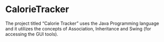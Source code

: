 # CalorieTracker
The project titled “Calorie Tracker” uses the Java Programming language and it utilizes the concepts of Association, Inheritance and Swing (for accessing the GUI tools).
